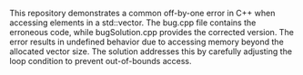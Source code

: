 This repository demonstrates a common off-by-one error in C++ when accessing elements in a std::vector. The bug.cpp file contains the erroneous code, while bugSolution.cpp provides the corrected version.  The error results in undefined behavior due to accessing memory beyond the allocated vector size. The solution addresses this by carefully adjusting the loop condition to prevent out-of-bounds access.